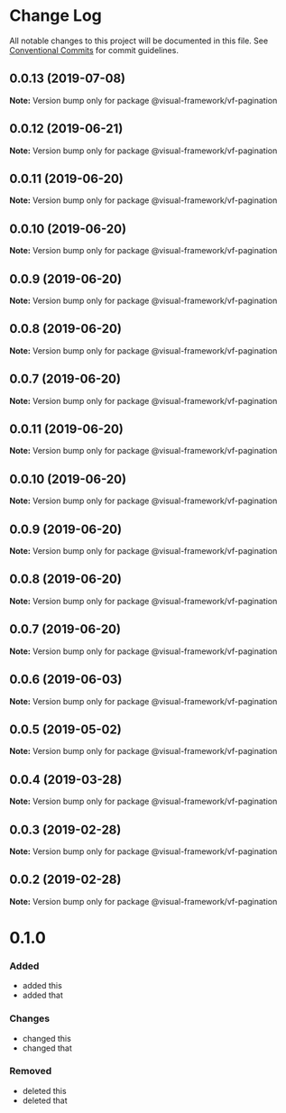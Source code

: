 # Change Log

All notable changes to this project will be documented in this file.
See [Conventional Commits](https://conventionalcommits.org) for commit guidelines.

## 0.0.13 (2019-07-08)

**Note:** Version bump only for package @visual-framework/vf-pagination





## 0.0.12 (2019-06-21)

**Note:** Version bump only for package @visual-framework/vf-pagination





## 0.0.11 (2019-06-20)

**Note:** Version bump only for package @visual-framework/vf-pagination





## 0.0.10 (2019-06-20)

**Note:** Version bump only for package @visual-framework/vf-pagination





## 0.0.9 (2019-06-20)

**Note:** Version bump only for package @visual-framework/vf-pagination





## 0.0.8 (2019-06-20)

**Note:** Version bump only for package @visual-framework/vf-pagination





## 0.0.7 (2019-06-20)

**Note:** Version bump only for package @visual-framework/vf-pagination





## 0.0.11 (2019-06-20)

**Note:** Version bump only for package @visual-framework/vf-pagination





## 0.0.10 (2019-06-20)

**Note:** Version bump only for package @visual-framework/vf-pagination





## 0.0.9 (2019-06-20)

**Note:** Version bump only for package @visual-framework/vf-pagination





## 0.0.8 (2019-06-20)

**Note:** Version bump only for package @visual-framework/vf-pagination





## 0.0.7 (2019-06-20)

**Note:** Version bump only for package @visual-framework/vf-pagination





## 0.0.6 (2019-06-03)

**Note:** Version bump only for package @visual-framework/vf-pagination





## 0.0.5 (2019-05-02)

**Note:** Version bump only for package @visual-framework/vf-pagination





## 0.0.4 (2019-03-28)

**Note:** Version bump only for package @visual-framework/vf-pagination





## 0.0.3 (2019-02-28)

**Note:** Version bump only for package @visual-framework/vf-pagination





## 0.0.2 (2019-02-28)

**Note:** Version bump only for package @visual-framework/vf-pagination





# 0.1.0

### Added
- added this
- added that

### Changes

- changed this
- changed that

### Removed

- deleted this
- deleted that
